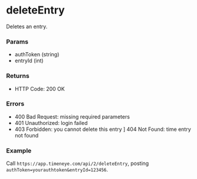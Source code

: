 # deleteEntry

Deletes an entry.

### Params
* authToken (string)
* entryId (int)

### Returns
* HTTP Code: 200 OK

### Errors
* 400 Bad Request: missing required parameters
* 401 Unauthorized: login failed
* 403 Forbidden: you cannot delete this entry
] 404 Not Found: time entry not found

### Example
Call `https://app.timeneye.com/api/2/deleteEntry`, posting `authToken=yourauthtoken&entryId=123456`.